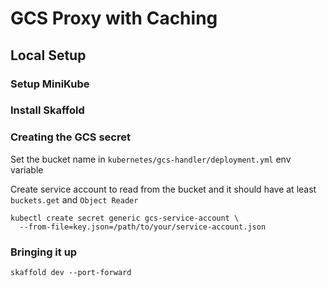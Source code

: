 # GCS Proxy with Caching

## Local Setup

### Setup MiniKube

### Install Skaffold

### Creating the GCS secret

Set the bucket name in `kubernetes/gcs-handler/deployment.yml` env variable

Create service account to read from the bucket and it should have at least `buckets.get` and `Object Reader`

```
kubectl create secret generic gcs-service-account \
  --from-file=key.json=/path/to/your/service-account.json
```


### Bringing it up

```
skaffold dev --port-forward
```
